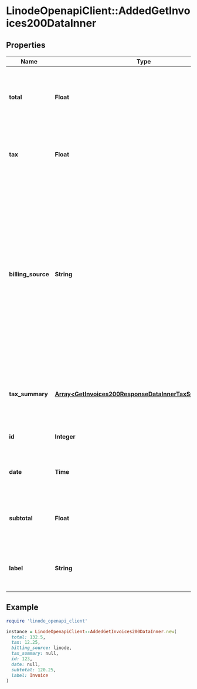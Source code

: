# LinodeOpenapiClient::AddedGetInvoices200DataInner

## Properties

| Name | Type | Description | Notes |
| ---- | ---- | ----------- | ----- |
| **total** | **Float** | __Filterable__, __Read-only__ The amount of the Invoice after taxes in US Dollars. | [optional][readonly] |
| **tax** | **Float** | __Read-only__ The amount of tax levied on the Invoice in US Dollars. | [optional][readonly] |
| **billing_source** | **String** | __Filterable__, __Read-only__ &#x60;akamai&#x60;: This Invoice was generated according to the terms of an agreement between the customer and Akamai.  &#x60;linode&#x60;: This Invoice was generated according to the default terms, prices, and discounts. | [optional][readonly] |
| **tax_summary** | [**Array&lt;GetInvoices200ResponseDataInnerTaxSummaryInner&gt;**](GetInvoices200ResponseDataInnerTaxSummaryInner.md) | __Read-only__ The amount of tax broken down into subtotals by source. | [optional][readonly] |
| **id** | **Integer** | __Read-only__ The Invoice&#39;s unique ID. | [optional][readonly] |
| **date** | **Time** | __Filterable__, __Read-only__ When this Invoice was generated. | [optional][readonly] |
| **subtotal** | **Float** | __Read-only__ The amount of the Invoice before taxes in US Dollars. | [optional][readonly] |
| **label** | **String** | __Filterable__, __Read-only__ The Invoice&#39;s display label. | [optional][readonly] |

## Example

```ruby
require 'linode_openapi_client'

instance = LinodeOpenapiClient::AddedGetInvoices200DataInner.new(
  total: 132.5,
  tax: 12.25,
  billing_source: linode,
  tax_summary: null,
  id: 123,
  date: null,
  subtotal: 120.25,
  label: Invoice
)
```

